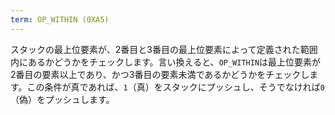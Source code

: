 ```yaml
---
term: OP_WITHIN (0XA5)
---
```


スタックの最上位要素が、2番目と3番目の最上位要素によって定義された範囲内にあるかどうかをチェックします。言い換えると、`OP_WITHIN`は最上位要素が2番目の要素以上であり、かつ3番目の要素未満であるかどうかをチェックします。この条件が真であれば、`1`（真）をスタックにプッシュし、そうでなければ`0`（偽）をプッシュします。